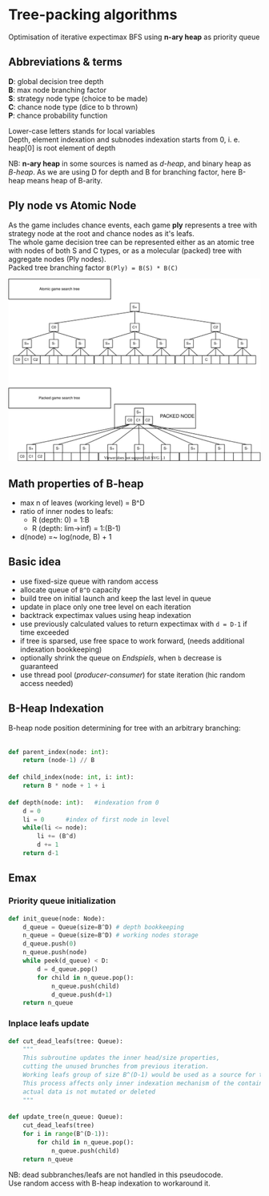 # Tree-packing algorithms
Optimisation of iterative expectimax BFS using **n-ary heap** as priority queue  

## Abbreviations & terms
**D**: global decision tree depth  
**B**: max node branching factor  
**S**: strategy node type (choice to be made)  
**C**: chance node type (dice to b thrown)  
**P**: chance probability function

Lower-case letters stands for local variables  
Depth, element indexation and subnodes indexation starts from 0, i. e. heap[0] is root element of depth

NB: **n-ary heap** in some sources is named as *d-heap*, and binary heap as *B-heap*. 
As we are using D for depth and B for branching factor, here B-heap means heap of B-arity.

## Ply node vs Atomic Node
As the game includes chance events, each game **ply** represents a tree with strategy node at the root and chance nodes as it's leafs.  
The whole game decision tree can be represented either as an atomic tree with nodes of both S and C types, or as a molecular (packed) tree with aggregate nodes (Ply nodes).  
Packed tree branching factor `B(Ply) = B(S) * B(C)`  

![Tree packing illustration](../drawio/tree_packing.svg)

## Math properties of B-heap 
- max n of leaves (working level) = B^D  
- ratio of inner nodes to leafs:  
    - R (depth: 0) = 1:B  
    - R (depth: lim->inf) = 1:(B-1)  
- d(node) =~ log(node, B) + 1


## Basic idea
- use fixed-size queue with random access   
- allocate queue of `B^D` capacity  
- build tree on initial launch and keep the last level in queue  
- update in place only one tree level on each iteration  
- backtrack expectimax values using heap indexation  
- use previously calculated values to return expectimax with `d = D-1` if time exceeded  
- if tree is sparsed, use free space to work forward, (needs additional indexation bookkeeping)  
- optionally shrink the queue on *Endspiels*, when `b` decrease is guaranteed  
- use thread pool (*producer-consumer*) for state iteration (hic random access needed)

## B-Heap Indexation 

B-heap node position determining for tree with an arbitrary branching:

```python

def parent_index(node: int):
    return (node-1) // B

def child_index(node: int, i: int):
    return B * node + 1 + i

def depth(node: int):   #indexation from 0
    d = 0
    li = 0      #index of first node in level
    while(li <= node):
        li += (B^d)
        d += 1
    return d-1

```

## Emax

### Priority queue initialization
```python
def init_queue(node: Node):
    d_queue = Queue(size=B^D) # depth bookkeeping
    n_queue = Queue(size=B^D) # working nodes storage
    d_queue.push(0)
    n_queue.push(node)
    while peek(d_queue) < D:
        d = d_queue.pop()
        for child in n_queue.pop(): 
            n_queue.push(child) 
            d_queue.push(d+1)
    return n_queue
```

### Inplace leafs update
```python
def cut_dead_leafs(tree: Queue):
    """
    This subroutine updates the inner head/size properties,
    cutting the unused brunches from previous iteration.
    Working leafs group of size B^(D-1) would be used as a source for the new iteration.
    This process affects only inner indexation mechanism of the container,
    actual data is not mutated or deleted
    """

def update_tree(n_queue: Queue):
    cut_dead_leafs(tree)
    for i in range(B^(D-1)):
        for child in n_queue.pop(): 
            n_queue.push(child) 
    return n_queue
```

NB: dead subbranches/leafs are not handled in this pseudocode.  
Use random access with B-heap indexation to workaround it.